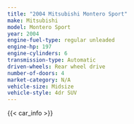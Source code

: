 ```yaml
---
title: "2004 Mitsubishi Montero Sport"
make: Mitsubishi
model: Montero Sport
year: 2004
engine-fuel-type: regular unleaded
engine-hp: 197
engine-cylinders: 6
transmission-type: Automatic
driven-wheels: Rear wheel drive
number-of-doors: 4
market-category: N/A
vehicle-size: Midsize
vehicle-style: 4dr SUV
---
```


{{< car_info >}}
